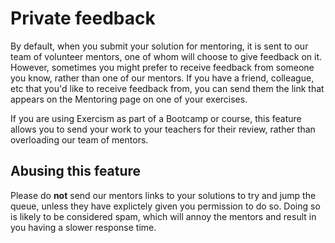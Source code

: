 # Private feedback

By default, when you submit your solution for mentoring, it is sent to our team of volunteer mentors, one of whom will choose to give feedback on it.
However, sometimes you might prefer to receive feedback from someone you know, rather than one of our mentors.
If you have a friend, colleague, etc that you'd like to receive feedback from, you can send them the link that appears on the Mentoring page on one of your exercises.

If you are using Exercism as part of a Bootcamp or course, this feature allows you to send your work to your teachers for their review, rather than overloading our team of mentors.

## Abusing this feature

Please do **not** send our mentors links to your solutions to try and jump the queue, unless they have explictely given you permission to do so.
Doing so is likely to be considered spam, which will annoy the mentors and result in you having a slower response time.

